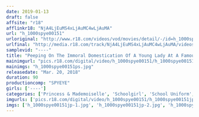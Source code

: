 ```yaml
---
date: 2019-01-13
draft: false
affsite: "r18"
afflinkr18: "NjA4LjEuMS4xLjAuMC4wLjAuMA"
url: "h_1000spye00151"
urloriginal: "http://www.r18.com/videos/vod/movies/detail/-/id=h_1000spye00151"
urlfinal: "http://media.r18.com/track/NjA4LjEuMS4xLjAuMC4wLjAuMA/videos/vod/movies/detail/-/id=h_1000spye00151"
samplevid: "----"
title: "Peeping On The Immoral Domestication Of A Young Lady At A Famous School"
mainimgurl: "pics.r18.com/digital/video/h_1000spye00151/h_1000spye00151ps.jpg"
mainimgs: "h_1000spye00151ps.jpg"
releasedate: "Mar. 20, 2018"
duration: 90
productioncomp: "SPYEYE"
girls: ['----']
categories: ['Princess & Mademoiselle', 'Schoolgirl', 'School Uniform', 'Voyeur', 'Amateur']
imgurls: ['pics.r18.com/digital/video/h_1000spye00151/h_1000spye00151jp-1.jpg', 'pics.r18.com/digital/video/h_1000spye00151/h_1000spye00151jp-2.jpg', 'pics.r18.com/digital/video/h_1000spye00151/h_1000spye00151jp-3.jpg', 'pics.r18.com/digital/video/h_1000spye00151/h_1000spye00151jp-4.jpg', 'pics.r18.com/digital/video/h_1000spye00151/h_1000spye00151jp-5.jpg', 'pics.r18.com/digital/video/h_1000spye00151/h_1000spye00151jp-6.jpg', 'pics.r18.com/digital/video/h_1000spye00151/h_1000spye00151jp-7.jpg', 'pics.r18.com/digital/video/h_1000spye00151/h_1000spye00151jp-8.jpg', 'pics.r18.com/digital/video/h_1000spye00151/h_1000spye00151jp-9.jpg', 'pics.r18.com/digital/video/h_1000spye00151/h_1000spye00151jp-10.jpg', 'pics.r18.com/digital/video/h_1000spye00151/h_1000spye00151jp-11.jpg', 'pics.r18.com/digital/video/h_1000spye00151/h_1000spye00151jp-12.jpg', 'pics.r18.com/digital/video/h_1000spye00151/h_1000spye00151jp-13.jpg', 'pics.r18.com/digital/video/h_1000spye00151/h_1000spye00151jp-14.jpg', 'pics.r18.com/digital/video/h_1000spye00151/h_1000spye00151jp-15.jpg', 'pics.r18.com/digital/video/h_1000spye00151/h_1000spye00151jp-16.jpg', 'pics.r18.com/digital/video/h_1000spye00151/h_1000spye00151jp-17.jpg', 'pics.r18.com/digital/video/h_1000spye00151/h_1000spye00151jp-18.jpg', 'pics.r18.com/digital/video/h_1000spye00151/h_1000spye00151jp-19.jpg', 'pics.r18.com/digital/video/h_1000spye00151/h_1000spye00151jp-20.jpg']
imgs: ['h_1000spye00151jp-1.jpg', 'h_1000spye00151jp-2.jpg', 'h_1000spye00151jp-3.jpg', 'h_1000spye00151jp-4.jpg', 'h_1000spye00151jp-5.jpg', 'h_1000spye00151jp-6.jpg', 'h_1000spye00151jp-7.jpg', 'h_1000spye00151jp-8.jpg', 'h_1000spye00151jp-9.jpg', 'h_1000spye00151jp-10.jpg', 'h_1000spye00151jp-11.jpg', 'h_1000spye00151jp-12.jpg', 'h_1000spye00151jp-13.jpg', 'h_1000spye00151jp-14.jpg', 'h_1000spye00151jp-15.jpg', 'h_1000spye00151jp-16.jpg', 'h_1000spye00151jp-17.jpg', 'h_1000spye00151jp-18.jpg', 'h_1000spye00151jp-19.jpg', 'h_1000spye00151jp-20.jpg']
---
```

